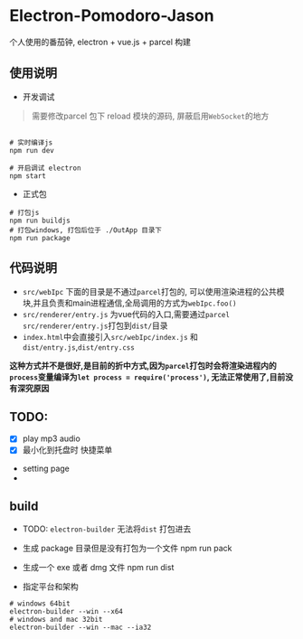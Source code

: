 # Electron-Pomodoro-Jason

个人使用的番茄钟, electron + vue.js + parcel 构建


## 使用说明

- 开发调试
> 需要修改parcel 包下 reload 模块的源码, 屏蔽启用`WebSocket`的地方
```

# 实时编译js
npm run dev

# 开启调试 electron 
npm start

```

- 正式包
```
# 打包js
npm run buildjs
# 打包windows, 打包后位于 ./OutApp 目录下
npm run package
```

## 代码说明
- `src/webIpc` 下面的目录是不通过`parcel`打包的, 可以使用渲染进程的公共模块,并且负责和main进程通信,全局调用的方式为`webIpc.foo()`
- `src/renderer/entry.js` 为vue代码的入口,需要通过`parcel src/renderer/entry.js`打包到`dist/`目录
- `index.html`中会直接引入`src/webIpc/index.js` 和`dist/entry.js`,`dist/entry.css`

**这种方式并不是很好,是目前的折中方式,因为`parcel`打包时会将渲染进程内的`process`变量编译为`let process = require('process')`, 无法正常使用了,目前没有深究原因**


## TODO: 
- [x] play mp3 audio
- [x] 最小化到托盘时 快捷菜单
- setting page
- 

## build

- TODO: `electron-builder` 无法将`dist` 打包进去

- 生成 package 目录但是没有打包为一个文件
npm run pack

- 生成一个 exe 或者 dmg 文件
npm run dist

- 指定平台和架构
```
# windows 64bit
electron-builder --win --x64
# windows and mac 32bit
electron-builder --win --mac --ia32
```